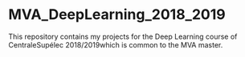 # MVA_DeepLearning_2018_2019
This repository contains my projects for the Deep Learning course of CentraleSupélec 2018/2019which is common to the MVA master.

